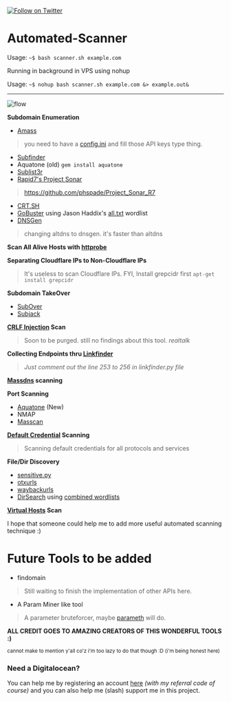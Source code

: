 [![Follow on Twitter](https://img.shields.io/twitter/follow/phspades.svg?logo=twitter)](https://twitter.com/phspades)
# Automated-Scanner

Usage: `~$ bash scanner.sh example.com`

Running in background in VPS using nohup

Usage: `~$ nohup bash scanner.sh example.com &> example.out&`

----

![flow](https://raw.githubusercontent.com/phspade/Automated-Scanner/master/gtrrty.png)

**Subdomain Enumeration**
* [Amass](https://github.com/OWASP/Amass) 
>you need to have a [config.ini](https://github.com/OWASP/Amass/blob/master/examples/config.ini) and fill those API keys type thing.
* [Subfinder](https://github.com/subfinder/subfinder)
* Aquatone (old) `gem install aquatone`
* [Sublist3r](https://github.com/aboul3la/Sublist3r)
* [Rapid7's Project Sonar](https://opendata.rapid7.com/sonar.fdns_v2/)
> https://github.com/phspade/Project_Sonar_R7
* [CRT.SH](https://crt.sh/)
* [GoBuster](https://github.com/OJ/gobuster) using Jason Haddix's [all.txt](https://gist.githubusercontent.com/jhaddix/86a06c5dc309d08580a018c66354a056/raw/96f4e51d96b2203f19f6381c8c545b278eaa0837/all.txt) wordlist
* [DNSGen](https://github.com/ProjectAnte/dnsgen)
>changing altdns to dnsgen. it's faster than altdns

**Scan All Alive Hosts with [httprobe](https://github.com/tomnomnom/httprobe)**

**Separating Cloudflare IPs to Non-Cloudflare IPs**
>It's useless to scan Cloudflare IPs.
FYI, Install grepcidr first `apt-get install grepcidr`

**Subdomain TakeOver**
* [SubOver](https://github.com/Ice3man543/SubOver)
* [Subjack](https://github.com/haccer/subjack)

**[CRLF Injection](https://github.com/random-robbie/CRLF-Injection-Scanner) Scan**
>Soon to be purged. still no findings about this tool. *realtalk*

**Collecting Endpoints thru [Linkfinder](https://github.com/GerbenJavado/LinkFinder/)**
>*Just comment out the line 253 to 256 in linkfinder.py file*

**[Massdns](https://github.com/blechschmidt/massdns) scanning**

**Port Scanning**
* [Aquatone](https://github.com/michenriksen/aquatone) (New)
* NMAP
* [Masscan](https://github.com/robertdavidgraham/masscan)

**[Default Credential](https://github.com/ztgrace/changeme) Scanning**
>Scanning default credentials for all protocols and services

**File/Dir Discovery**
* [sensitive.py](https://github.com/phspade/Sensitive-File-Explorer)
* [otxurls](https://github.com/lc/otxurls)
* [waybackurls](https://github.com/tomnomnom/waybackurls)
* [DirSearch](https://github.com/maurosoria/dirsearch) using [combined wordlists](https://github.com/phspade/Combined-Wordlists)

**[Virtual Hosts](https://github.com/codingo/VHostScan) Scan**

I hope that someone could help me to add more useful automated scanning technique :)

# Future Tools to be added

* findomain
>Still waiting to finish the implementation of other APIs here.

* A Param Miner like tool
>A parameter bruteforcer, maybe [parameth](https://github.com/mak-/parameth) will do.

**ALL CREDIT GOES TO AMAZING CREATORS OF THIS WONDERFUL TOOLS :)**

<sup>cannot make to mention y'all co'z i'm too lazy to do that though :D (i'm being honest here)</sup>

### Need a Digitalocean?

You can help me by registering an account [here](https://m.do.co/c/9d633afb889b) *(with my referral code of course)* and you can also help me (slash) support me in this project.

